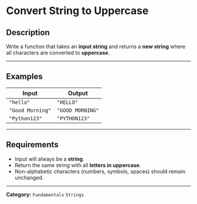 # Convert String to Uppercase

## Description
Write a function that takes an **input string** and returns a **new string** where all characters are converted to **uppercase**.

---

## Examples
| Input | Output |
|--------|---------|
| `"hello"` | `"HELLO"` |
| `"Good Morning"` | `"GOOD MORNING"` |
| `"Python123"` | `"PYTHON123"` |

---

## Requirements
- Input will always be a **string**.  
- Return the same string with all **letters in uppercase**.  
- Non-alphabetic characters (numbers, symbols, spaces) should remain unchanged.  

---

**Category:** `Fundamentals` `Strings`
